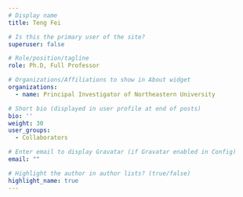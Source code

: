 ```yaml
---
# Display name
title: Teng Fei 

# Is this the primary user of the site?
superuser: false

# Role/position/tagline
role: Ph.D, Full Professor

# Organizations/Affiliations to show in About widget
organizations:
  - name: Principal Investigator of Northeastern University

# Short bio (displayed in user profile at end of posts)
bio: ''
weight: 30
user_groups:
  - Collaborators

# Enter email to display Gravatar (if Gravatar enabled in Config)
email: ""

# Highlight the author in author lists? (true/false)
highlight_name: true
---
```



